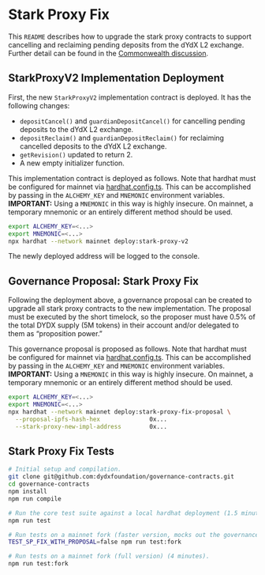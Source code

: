 # Stark Proxy Fix

This `README` describes how to upgrade the stark proxy contracts to support cancelling and reclaiming pending deposits from the dYdX L2 exchange. Further detail can be found in the [Commonwealth discussion](https://forums.dydx.community/proposal/discussion/2437-drc-smart-contract-upgrade-for-market-maker-borrowers-from-liquidity-staking-pool/).

## StarkProxyV2 Implementation Deployment

First, the new `StarkProxyV2` implementation contract is deployed. It has the following changes:
* `depositCancel()` and `guardianDepositCancel()` for cancelling pending deposits to the dYdX L2 exchange.
* `depositReclaim()` and `guardianDepositReclaim()` for reclaiming cancelled deposits to the dYdX L2 exchange.
* `getRevision()` updated to return 2.
* A new empty initializer function.

This implementation contract is deployed as follows. Note that hardhat must be configured for mainnet via [hardhat.config.ts](/hardhat.config.ts). This can be accomplished by passing in the `ALCHEMY_KEY` and `MNEMONIC` environment variables. **IMPORTANT:** Using a `MNEMONIC` in this way is highly insecure. On mainnet, a temporary mnemonic or an entirely different method should be used.

```bash
export ALCHEMY_KEY=<...>
export MNEMONIC=<...>
npx hardhat --network mainnet deploy:stark-proxy-v2
```

The newly deployed address will be logged to the console.

## Governance Proposal: Stark Proxy Fix

Following the deployment above, a governance proposal can be created to upgrade all stark proxy contracts to the new implementation. The proposal must be executed by the short timelock, so the proposer must have 0.5% of the total DYDX supply (5M tokens) in their account and/or delegated to them as “proposition power.”

This governance proposal is proposed as follows. Note that hardhat must be configured for mainnet via [hardhat.config.ts](/hardhat.config.ts). This can be accomplished by passing in the `ALCHEMY_KEY` and `MNEMONIC` environment variables. **IMPORTANT:** Using a `MNEMONIC` in this way is highly insecure. On mainnet, a temporary mnemonic or an entirely different method should be used.

```bash
export ALCHEMY_KEY=<...>
export MNEMONIC=<...>
npx hardhat --network mainnet deploy:stark-proxy-fix-proposal \
  --proposal-ipfs-hash-hex              0x...                                      \
  --stark-proxy-new-impl-address        0x...
```

## Stark Proxy Fix Tests

```bash
# Initial setup and compilation.
git clone git@github.com:dydxfoundation/governance-contracts.git
cd governance-contracts
npm install
npm run compile

# Run the core test suite against a local hardhat deployment (1.5 minutes).
npm run test

# Run tests on a mainnet fork (faster version, mocks out the governance proposal).
TEST_SP_FIX_WITH_PROPOSAL=false npm run test:fork

# Run tests on a mainnet fork (full version) (4 minutes).
npm run test:fork
```
